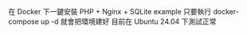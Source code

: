 在 Docker 下一鍵安裝 PHP + Nginx + SQLite example
只要執行
docker-compose up -d
就會把環境建好
目前在 Ubuntu 24.04 下測試正常
